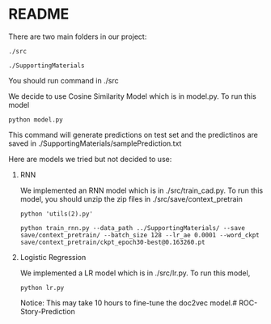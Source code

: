 # README

There are two main folders in our project:

`
./src
`

`
./SupportingMaterials
`

You should run command in ./src

We decide to use Cosine Similarity Model which is in model.py. To run this model

`python model.py`

This command will generate predictions on test set and the predictinos are saved in ./SupportingMaterials/samplePrediction.txt

Here are models we tried but not decided to use:

1. RNN

   We implemented an RNN model which is in ./src/train_cad.py. To run this model, you should unzip the zip files in ./src/save/context_pretrain
   
   `python 'utils(2).py'`
   
   `python train_rnn.py --data_path ../SupportingMaterials/ --save save/context_pretrain/ --batch_size 128 --lr_ae 0.0001 --word_ckpt save/context_pretrain/ckpt_epoch30-best@0.163260.pt` 
    
2. Logistic Regression
   
   We implemented a LR model which is in ./src/lr.py. To run this model,
   
   `python lr.py`
   
   Notice: This may take 10 hours to fine-tune the doc2vec model.# ROC-Story-Prediction
